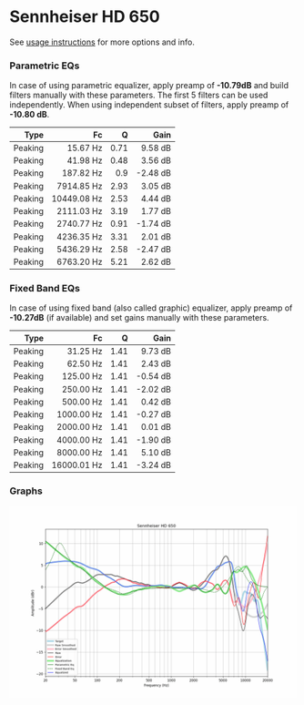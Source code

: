 # Sennheiser HD 650
See [usage instructions](https://github.com/jaakkopasanen/AutoEq#usage) for more options and info.

### Parametric EQs
In case of using parametric equalizer, apply preamp of **-10.79dB** and build filters manually
with these parameters. The first 5 filters can be used independently.
When using independent subset of filters, apply preamp of **-10.80 dB**.

| Type    | Fc          |    Q | Gain     |
|--------:|------------:|-----:|---------:|
| Peaking | 15.67 Hz    | 0.71 | 9.58 dB  |
| Peaking | 41.98 Hz    | 0.48 | 3.56 dB  |
| Peaking | 187.82 Hz   | 0.9  | -2.48 dB |
| Peaking | 7914.85 Hz  | 2.93 | 3.05 dB  |
| Peaking | 10449.08 Hz | 2.53 | 4.44 dB  |
| Peaking | 2111.03 Hz  | 3.19 | 1.77 dB  |
| Peaking | 2740.77 Hz  | 0.91 | -1.74 dB |
| Peaking | 4236.35 Hz  | 3.31 | 2.01 dB  |
| Peaking | 5436.29 Hz  | 2.58 | -2.47 dB |
| Peaking | 6763.20 Hz  | 5.21 | 2.62 dB  |

### Fixed Band EQs
In case of using fixed band (also called graphic) equalizer, apply preamp of **-10.27dB**
(if available) and set gains manually with these parameters.

| Type    | Fc          |    Q | Gain     |
|--------:|------------:|-----:|---------:|
| Peaking | 31.25 Hz    | 1.41 | 9.73 dB  |
| Peaking | 62.50 Hz    | 1.41 | 2.43 dB  |
| Peaking | 125.00 Hz   | 1.41 | -0.54 dB |
| Peaking | 250.00 Hz   | 1.41 | -2.02 dB |
| Peaking | 500.00 Hz   | 1.41 | 0.42 dB  |
| Peaking | 1000.00 Hz  | 1.41 | -0.27 dB |
| Peaking | 2000.00 Hz  | 1.41 | 0.01 dB  |
| Peaking | 4000.00 Hz  | 1.41 | -1.90 dB |
| Peaking | 8000.00 Hz  | 1.41 | 5.10 dB  |
| Peaking | 16000.01 Hz | 1.41 | -3.24 dB |

### Graphs
![](./Sennheiser%20HD%20650.png)